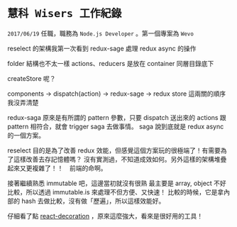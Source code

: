
# `慧科 Wisers 工作紀錄`

`2017/06/19` 任職，職務為 `Node.js Developer` 。第一個專案為 `Wevo` 

reselect 的架構我第一次看到
redux-sage 處理 redux async 的操作

folder 結構也不太一樣 actions、reducers 是放在 container 同層目錄底下

createStore 呢？

components -> dispatch(action) -> redux-sage  -> redux store
                                 這兩關的順序我沒弄清楚

redux-saga 原來是有所謂的 pattern 參數，只要 dispatch 送出來的 actions 跟 pattern 相符合，就會 trigger saga 去做事情。
saga 說到底就是 redux async 的一個方案。
                                 
reselect 目的是為了改善 redux 效能，但感覺這個方案玩的很極端了！有需要為了這樣改善去存記憶體嗎？
沒有實測過，不知道成效如何。另外這樣的架構堆疊起來又更複雜了！！　前端的命啊。

接著繼續熟悉 immutable 吧，這邊當初就沒有很熟
最主要是 array, object 不好比較，所以透過 immutable.is 來處理不但方便、又快速！
比較的時候，它是拿內部的 hash 去做比較，沒有做「歷遍」，所以這樣效能好。

仔細看了點 [react-decoration](https://github.com/mbasso/react-decoration) ，原來這麼強大，看來是很好用的工具！
